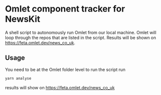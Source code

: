 # Omlet component tracker for NewsKit
A shell script to autonomously run Omlet from our local machine. Omlet will loop through the repos that are listed in the script. 
Results will be shown on https://feta.omlet.dev/news_co_uk.

## Usage
You need to be at the Omlet folder level to run the script 
run 
```bash
yarn analyse
```
results will show on https://feta.omlet.dev/news_co_uk
